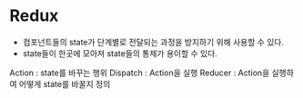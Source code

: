 # Redux

- 컴포넌트들의 state가 단계별로 전달되는 과정을 방지하기 위해 사용할 수 있다.
- state들이 한곳에 모아져 state들의 통제가 용이할 수 있다.

Action : state를 바꾸는 행위
Dispatch : Action을 실행
Reducer : Action을 실행하여 어떻게 state를 바꿀지 정의
